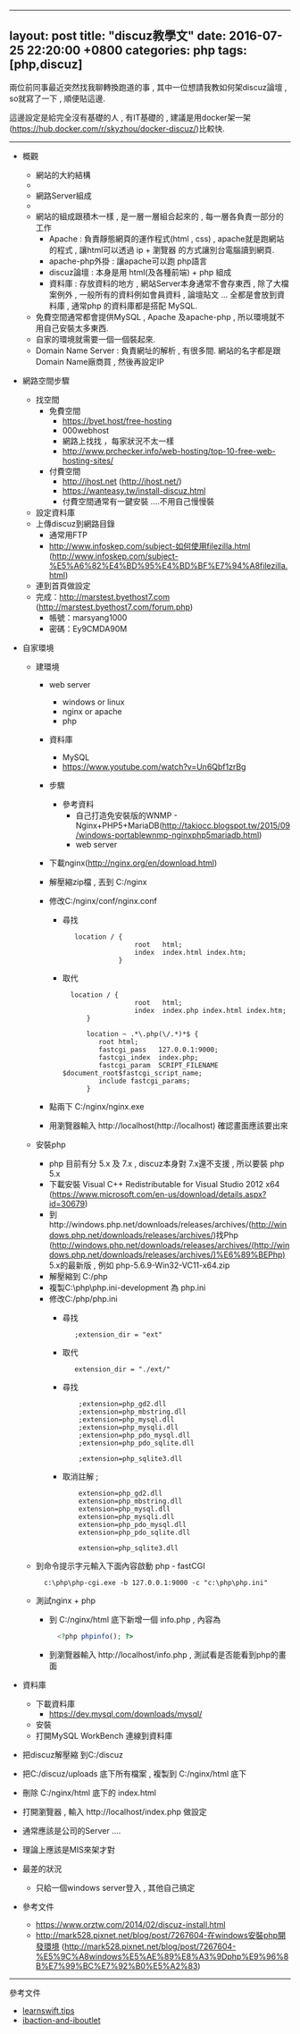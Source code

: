 ---
layout: post
title:  "discuz教學文"
date:   2016-07-25 22:20:00 +0800
categories: php
tags: [php,discuz]
----

兩位前同事最近突然找我聊轉換跑道的事 , 其中一位想請我教如何架discuz論壇 , so就寫了一下 , 順便貼這邊.

這邊設定是給完全沒有基礎的人 , 有IT基礎的 , 建議是用docker架一架(https://hub.docker.com/r/skyzhou/docker-discuz/)比較快.

----

* 概觀
    * 網站的大約結構
    *
    * 網路Server組成
    *
    * 網站的組成跟積木一樣 , 是一層一層組合起來的 , 每一層各負責一部分的工作
        * Apache : 負責靜態網頁的運作程式(html , css) , apache就是跑網站的程式 , 讓html可以透過 ip + 瀏覽器 的方式讓別台電腦讀到網頁.
        * apache-php外掛 : 讓apache可以跑 php語言
        * discuz論壇 : 本身是用 html(及各種前端) + php 組成
        * 資料庫 : 存放資料的地方 , 網站Server本身通常不會存東西 , 除了大檔案例外 , 一般所有的資料例如會員資料 , 論壇貼文 ... 全都是會放到資料庫 , 通常php 的資料庫都是搭配 MySQL.
    * 免費空間通常都會提供MySQL , Apache 及apache-php  , 所以環境就不用自己安裝太多東西.
    * 自家的環境就需要一個一個裝起來.
    * Domain Name Server : 負責網址的解析 , 有很多間. 網站的名字都是跟Domain Name廠商買 , 然後再設定IP


* 網路空間步驟
    * 找空間
        * 免費空間
            * https://byet.host/free-hosting
            * 000webhost
            * 網路上找找 ，每家狀況不太一樣
            * http://www.prchecker.info/web-hosting/top-10-free-web-hosting-sites/
        * 付費空間
            * http://ihost.net (http://ihost.net/)
            * https://wanteasy.tw/install-discuz.html
            * 付費空間通常有一鍵安裝 ....不用自己慢慢裝
    * 設定資料庫
    * 上傳discuz到網路目錄
        * 通常用FTP
        * http://www.infoskep.com/subject-如何使用filezilla.html (http://www.infoskep.com/subject-%E5%A6%82%E4%BD%95%E4%BD%BF%E7%94%A8filezilla.html)
    * 連到首頁做設定
    * 完成：http://marstest.byethost7.com (http://marstest.byethost7.com/forum.php)
        * 帳號：marsyang1000
        * 密碼：Ey9CMDA90M
* 自家環境
    * 建環境
        * web server
            * windows or linux
            * nginx or apache
            * php
        * 資料庫
            * MySQL
            * https://www.youtube.com/watch?v=Un6Qbf1zrBg
        * 步驟
            * 參考資料
              * 自己打造免安裝版的WNMP - Nginx+PHP5+MariaDB(http://takiocc.blogspot.tw/2015/09/windows-portablewnmp-nginxphp5mariadb.html)
              *  web server
      *  下載nginx(http://nginx.org/en/download.html)
      *  解壓縮zip檔 , 丟到 C:/nginx
      *  修改C:/nginx/conf/nginx.conf
          * 尋找

            ~~~
               location / {
                              root   html;
                              index  index.html index.htm;
                          }
            ~~~

          * 取代

            ~~~
              location / {
                              root   html;
                              index  index.php index.html index.htm;
                  }

                  location ~ .*\.php(\/.*)*$ {
                     root html;
                     fastcgi_pass   127.0.0.1:9000;
                     fastcgi_index  index.php;
                     fastcgi_param  SCRIPT_FILENAME $document_root$fastcgi_script_name;
                     include fastcgi_params;
                  }
            ~~~

      *  點兩下 C:/nginx/nginx.exe
      *  用瀏覽器輸入 http://localhost(http://localhost) 確認畫面應該要出來
  *  安裝php
      *  php 目前有分 5.x 及 7.x , discuz本身對 7.x還不支援 , 所以要裝 php 5.x
      *  下載安裝 Visual C++ Redistributable for Visual Studio 2012 x64 (https://www.microsoft.com/en-us/download/details.aspx?id=30679)
      *  到http://windows.php.net/downloads/releases/archives/(http://windows.php.net/downloads/releases/archives/)找Php (http://windows.php.net/downloads/releases/archives/(http://windows.php.net/downloads/releases/archives/)%E6%89%BEPhp) 5.x的最新版 , 例如 php-5.6.9-Win32-VC11-x64.zip
      * 解壓縮到 C:/php
      * 複製C:\php\php.ini-development 為 php.ini
      * 修改C:/php/php.ini
          * 尋找

              ~~~
                 ;extension_dir = "ext"
              ~~~

          * 取代

              ~~~
                 extension_dir = "./ext/"
              ~~~

          * 尋找

              ~~~
                  ;extension=php_gd2.dll
                  ;extension=php_mbstring.dll
                  ;extension=php_mysql.dll
                  ;extension=php_mysqli.dll
                  ;extension=php_pdo_mysql.dll
                  ;extension=php_pdo_sqlite.dll

                  ;extension=php_sqlite3.dll
              ~~~


          * 取消註解 ;

              ~~~
                  extension=php_gd2.dll
                  extension=php_mbstring.dll
                  extension=php_mysql.dll
                  extension=php_mysqli.dll
                  extension=php_pdo_mysql.dll
                  extension=php_pdo_sqlite.dll

                  extension=php_sqlite3.dll
              ~~~

  * 到命令提示字元輸入下面內容啟動 php - fastCGI
      ~~~
        c:\php\php-cgi.exe -b 127.0.0.1:9000 -c "c:\php\php.ini"
      ~~~
  * 測試nginx + php
      * 到 C:/nginx/html 底下新增一個 info.php  , 內容為

        ~~~php
          <?php phpinfo(); ?>
        ~~~

      * 到瀏覽器輸入 http://localhost/info.php , 測試看是否能看到php的畫面
* 資料庫
  * 下載資料庫
      * https://dev.mysql.com/downloads/mysql/
  * 安裝
  * 打開MySQL WorkBench 連線到資料庫
* 把discuz解壓縮 到C:/discuz
* 把C:/discuz/uploads 底下所有檔案 , 複製到 C:/nginx/html 底下
* 刪除 C:/nginx/html 底下的 index.html
* 打開瀏覽器 , 輸入 http://localhost/index.php 做設定
* 通常應該是公司的Server ....
* 理論上應該是MIS來架才對
* 最差的狀況
  * 只給一個windows server登入 , 其他自己搞定
* 參考文件
    * https://www.orztw.com/2014/02/discuz-install.html
    * http://mark528.pixnet.net/blog/post/7267604-在windows安裝php開發環境 (http://mark528.pixnet.net/blog/post/7267604-%E5%9C%A8windows%E5%AE%89%E8%A3%9Dphp%E9%96%8B%E7%99%BC%E7%92%B0%E5%A2%83)

----

參考文件

* [learnswift.tips](http://www.learnswift.tips)
* [ibaction-and-iboutlet](https://thatthinginswift.com/ibaction-and-iboutlet/)
